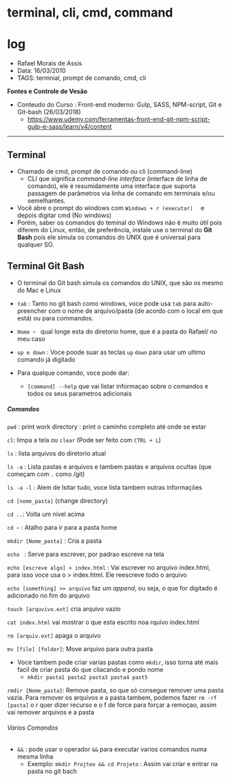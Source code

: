 # terminal, cli, cmd, command

# log

+ Rafael Morais de Assis
+ Data: 16/03/2010
+ TAGS: termnial, prompt de comando, cmd, cli

**Fontes e Controle de Vesão**

+ Conteudo do Curso : Front-end moderno: Gulp, SASS, NPM-script, Git e Git-bash (26/03/2018)
  - https://www.udemy.com/ferramentas-front-end-git-npm-script-gulp-e-sass/learn/v4/content

---



## Terminal

- Chamado de cmd, prompt de comando ou cli (command-line)
  - CLI que significa *command-line interface* (interface de linha de comando), ele é resumidamente uma interface que suporta passagem de parâmetros via linha de comando em terminais e/ou semelhantes.
- Você abre o prompt do windows com `Windows + r (executar)  ` e depois digitar cmd (No windows)
- Porém, saber os comandos do teminal do Windows não é muito útil pois diferem do Linux, então, de preferência, instale use o terminal do **Git Bash** pois ele simula os comandos do UNIX que é universal para qualquer SO.

## Terminal Git Bash

- O terminal do Git bash simula os comandos do UNIX, que são os mesmo do Mac e Linux
- `tab` : Tanto no git bash como windows, voce pode usa `tab` para auto-preencher com o nome de arquivo/pasta (de acordo com o local em que está) ou para commandos. 
- `Home ~ ` qual longe esta do diretorio home, que é a pasta do Rafael/ no meu caso 


- `up e down` : Voce poode suar as teclas `up` `down` para usar um ultimo comando já digitado
- Para qualque comando, voce pode dar:
  - `[command] --help` que vai listar informaçao sobre o comandos e todos os seus parametros adicionais

##### Comandos

`pwd` : print work directory : print o caminho completo até onde se estar

`cl`: limpa a tela ou `clear` (Pode ser feito com `CTRL + L`)

`ls` : lista arquivos do diretorio atual

`ls -a` : Lista pastas e arquivos e tambem pastas e arquivos ocultas (que começam com `.` como /git)

`ls -a -l` : Alem de lsitar tudo, voce lista tambem outras informações

`cd [nome_pasta]` (change directory)

`cd ..`: Volta um nível acima

`cd ~` : Atalho para ir para a pasta home

`mkdir [Nome_pasta]` : Cria a pasta

`echo ` : Serve para escrever, por padrao escreve na tela

`echo [escreve algo] > index.html` : Vai escrever no arquivo index.html, para isso voce usa o > index.html. Ele reescreve todo o arquivo

`echo [something] >> arquivo` faz um *append*, ou seja, o que for digitado é adicionado no fim do arquivo

`touch [arquvivo.ext]` cria arquivo vazio

`cat index.html` vai mostrar o que esta escrito noa rquivo index.html

`rm [arquiv.ext]` apaga o arquivo

`mv [file] [folder]`: Move arquivo para outra pasta

- Voce tambem pode criar varias pastas como `mkdir`, isso torna até mais facil de criar pasta do que cliacando e pondo nome
  - `mkdir pasta1 pasta2 pasta3 pasta4 past5`

`rmdir {Nome_pasta}`: Remove pasta, so que só consegue remover uma pasta vazia. Para remover os arquivos e a pasta tambem, podemos fazer `rm -rf [pasta]` o r quer dizer recurso e o f de force para forçar a remoçao, assim vai remover arquivos e a pasta

###### Varios Comandos

- `&&` : pode usar o operador `&&` para executar varios comandos numa mesma linha
  - Exemplo: `mkdir Projteo && cd Projeto` : Assim vai criar e entrar na pasta no git bach 






